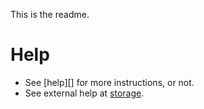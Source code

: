 This is the readme.

# Help
- See [help][] for more instructions, or not.
- See external help at [storage][storage].

[storage]: cloud.google.com/storage/docs

